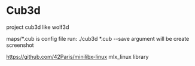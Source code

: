 # Cub3d
project cub3d like wolf3d

maps/*.cub is config file
run: ./cub3d *.cub
--save argument will be create screenshot

https://github.com/42Paris/minilibx-linux
mlx_linux library
